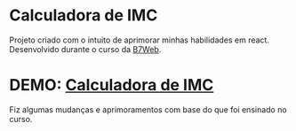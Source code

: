 # Calculadora de IMC
Projeto criado com o intuito de aprimorar minhas habilidades em react.
Desenvolvido durante o curso da [B7Web](https://b7web.com.br/fullstack/).

# DEMO: [Calculadora de IMC](https://calculadora-de-imc-zeta.vercel.app/)

Fiz algumas mudanças e aprimoramentos com base do que foi ensinado no curso.
